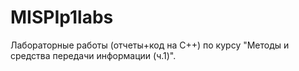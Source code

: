 # MISPIp1labs
Лабораторные работы (отчеты+код на C++) по курсу "Методы и средства передачи информации (ч.1)".
